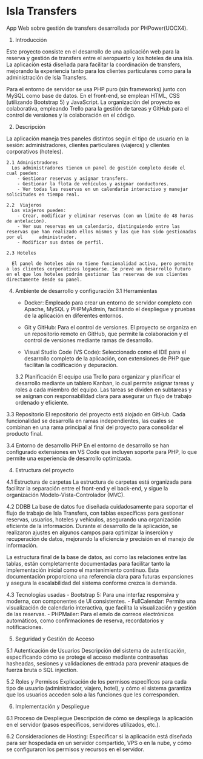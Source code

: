 # Isla Transfers
App Web sobre gestión de transfers desarrollada por PHPower(UOCX4).
1. Introducción

  Este proyecto consiste en el desarrollo de una aplicación web para la reserva y gestión de transfers entre el aeropuerto y los hoteles de una isla. La aplicación está diseñada para facilitar la coordinación de transfers, mejorando la experiencia tanto para los clientes particulares como para la administración de Isla Transfers.

  Para el entorno de servidor se usa PHP puro (sin frameworks) junto con MySQL como base de datos. En el front-end, se emplean HTML, CSS (utilizando Bootstrap 5) y JavaScript. La organización del proyecto es colaborativa, empleando Trello para la gestión de tareas y GitHub para el control de versiones y la colaboración en el código.

2. Descripción

  La aplicación maneja tres paneles distintos según el tipo de usuario en la sesión: administradores, clientes particulares (viajeros) y clientes corporativos (hoteles). 

    2.1 Administradores 
      Los administradores tienen un panel de gestión completo desde el cual pueden:
        - Gestionar reservas y asignar transfers.
        - Gestionar la flota de vehículos y asignar conductores.
        - Ver todas las reservas en un calendario interactivo y manejar solicitudes en tiempo real.

    2.2  Viajeros 
      Los viajeros pueden:
        - Crear, modificar y eliminar reservas (con un límite de 48 horas de antelación).
        - Ver sus reservas en un calendario, distinguiendo entre las reservas que han realizado ellos mismos y las que han sido gestionadas por el      administrador.
        - Modificar sus datos de perfil.

    2.3 Hoteles 
       
      El panel de hoteles aún no tiene funcionalidad activa, pero permite a los clientes corporativos loguearse. Se prevé un desarrollo futuro en el que los hoteles podrán gestionar las reservas de sus clientes directamente desde su panel.
    
4. Ambiente de desarrollo y configuración
  3.1 Herramientas 
    - Docker: Empleado para crear un entorno de servidor completo con Apache, MySQL y PHPMyAdmin, facilitando el despliegue y pruebas de la aplicación en diferentes entornos.

    - Git y GitHub: Para el control de versiones. El proyecto se organiza en un repositorio remoto en GitHub, que permite la colaboración y el control de versiones mediante ramas de desarrollo.

    - Visual Studio Code (VS Code): Seleccionado como el IDE para el desarrollo completo de la aplicación, con extensiones de PHP que facilitan la codificación y depuración.

   3.2 Planificación 
    El equipo usa Trello para organizar y planificar el desarrollo mediante un tablero Kanban, lo cual permite asignar tareas y roles a cada miembro del equipo. Las tareas se dividen en subtareas y se asignan con responsabilidad clara para asegurar un flujo de trabajo ordenado y eficiente.
    
  3.3 Repositorio
    El repositorio del proyecto está alojado en GitHub. Cada funcionalidad se desarrolla en ramas independientes, las cuales se combinan en una rama principal al final del proyecto para consolidar el producto final.

  3.4 Entorno de desarrollo PHP
    En el entorno de desarrollo se han configurado extensiones en VS Code que incluyen soporte para PHP, lo que permite una experiencia de desarrollo optimizada.

4. Estructura del proyecto

  4.1 Estructura de carpetas
    La estructura de carpetas está organizada para facilitar la separación entre el front-end y el back-end, y sigue la organización Modelo-Vista-Controlador (MVC).

  4.2 DDBB
    La base de datos fue diseñada cuidadosamente para soportar el flujo de trabajo de Isla Transfers, con tablas específicas para gestionar reservas, usuarios, hoteles y vehículos, asegurando una organización eficiente de la información. Durante el desarrollo de la aplicación, se realizaron ajustes en algunos campos para optimizar la inserción y recuperación de datos, mejorando la eficiencia y precisión en el manejo de información.
  
  La estructura final de la base de datos, así como las relaciones entre las tablas, están completamente documentadas para facilitar tanto la implementación inicial como el mantenimiento continuo. Esta documentación proporciona una referencia clara para futuras expansiones y asegura la escalabilidad del sistema conforme crezca la demanda.  

  4.3 Tecnologías usadas
    - Bootstrap 5: Para una interfaz responsiva y moderna, con componentes de UI consistentes.
    - FullCalendar: Permite una visualización de calendario interactiva, que facilita la visualización y gestión de las reservas.
    - PHPMailer: Para el envío de correos electrónicos automáticos, como confirmaciones de reserva, recordatorios y notificaciones.

5. Seguridad y Gestión de Acceso

  5.1 Autenticación de Usuarios 
  Descripción del sistema de autenticación, especificando cómo se protege el acceso mediante contraseñas hasheadas, sesiones y validaciones de entrada para prevenir ataques de fuerza bruta o SQL injection.

  5.2 Roles y Permisos 
  Explicación de los permisos específicos para cada tipo de usuario (administrador, viajero, hotel), y cómo el sistema garantiza que los usuarios acceden solo a las funciones que les corresponden.

6. Implementación y Despliegue

  6.1 Proceso de Despliegue 
  Descripción de cómo se despliega la aplicación en el servidor (pasos específicos, servidores utilizados, etc.).

  6.2 Consideraciones de Hosting: 
  Especificar si la aplicación está diseñada para ser hospedada en un servidor compartido, VPS o en la nube, y cómo se configuraron los permisos y recursos en el servidor.


